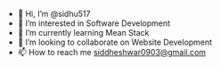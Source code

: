 - 👋 Hi, I’m @sidhu517
- 👀 I’m interested in Software Development
- 🌱 I’m currently learning Mean Stack
- 💞️ I’m looking to collaborate on Website Development
- 📫 How to reach me siddheshwar0903@gmail.com

<!---
sidhu517/sidhu517 is a ✨ special ✨ repository because its `README.md` (this file) appears on your GitHub profile.
You can click the Preview link to take a look at your changes.
--->
